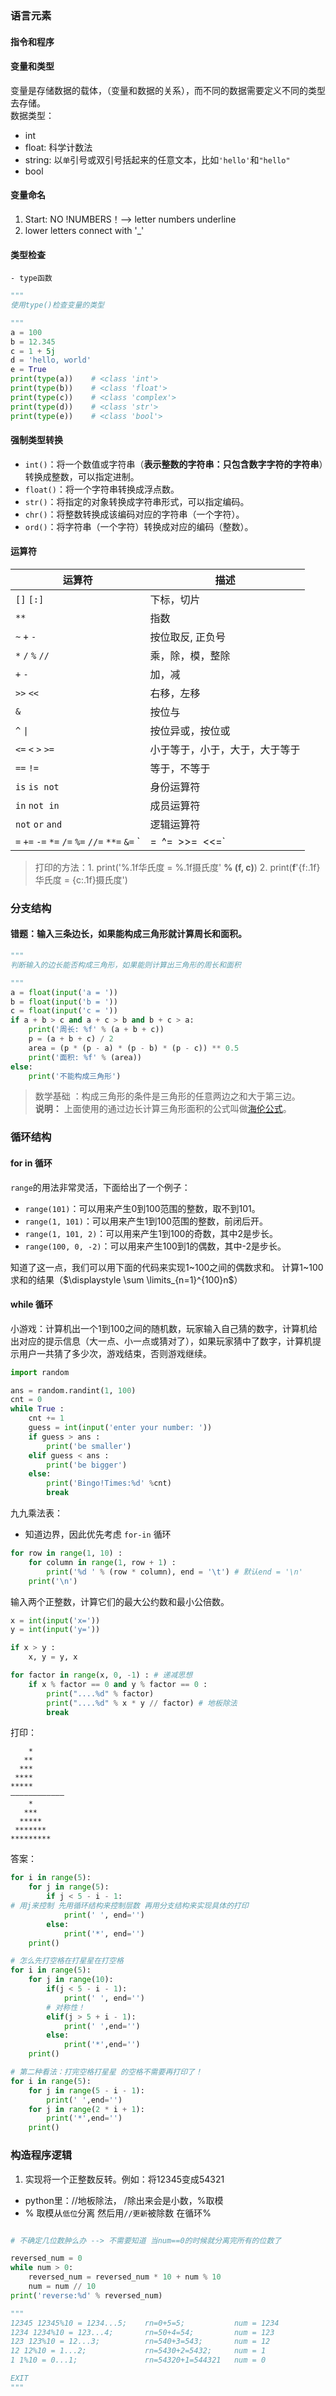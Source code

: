 ### 语言元素
#### 指令和程序

#### 变量和类型
变量是存储数据的载体，（变量和数据的关系），而不同的数据需要定义不同的类型去存储。<br>
数据类型：
- int
- float: 科学计数法
- string: 以`单`引号或双引号括起来的任意文本，比如`'hello'`和`"hello"`
- bool
	
#### 变量命名
1. Start: NO !NUMBERS！--> letter numbers underline
2. lower letters connect with '_'

#### 类型检查
	- type函数

``` Python
"""
使用type()检查变量的类型

"""
a = 100
b = 12.345
c = 1 + 5j
d = 'hello, world'
e = True
print(type(a))    # <class 'int'>
print(type(b))    # <class 'float'>
print(type(c))    # <class 'complex'>
print(type(d))    # <class 'str'>
print(type(e))    # <class 'bool'>
```

#### 强制类型转换

- `int()`：将一个数值或字符串（**表示整数的字符串：只包含数字字符的字符串**）转换成整数，可以指定进制。
- `float()`：将一个字符串转换成浮点数。
- `str()`：将指定的对象转换成字符串形式，可以指定编码。
- `chr()`：将整数转换成该编码对应的字符串（一个字符）。
- `ord()`：将字符串（一个字符）转换成对应的编码（整数）。

#### 运算符
| 运算符                                                       | 描述                           |
| ------------------------------------------------------------ | ------------------------------ |
| `[]` `[:]`                                                   | 下标，切片                     |
| `**`                                                         | 指数                           |
| `~` `+` `-`                                                  | 按位取反, 正负号               |
| `*` `/` `%` `//`                                             | 乘，除，模，整除               |
| `+` `-`                                                      | 加，减                         |
| `>>` `<<`                                                    | 右移，左移                     |
| `&`                                                          | 按位与                         |
| `^` `\|`                                                      | 按位异或，按位或               |
| `<=` `<` `>` `>=`                                            | 小于等于，小于，大于，大于等于 |
| `==` `!=`                                                    | 等于，不等于                   |
| `is`  `is not`                                               | 身份运算符                     |
| `in` `not in`                                                | 成员运算符                     |
| `not` `or` `and`                                             | 逻辑运算符                     |
| `=` `+=` `-=` `*=` `/=` `%=` `//=` `**=` `&=` `|=` `^=` `>>=` `<<=` | （复合）赋值运算符             |
		
	
> 打印的方法：1. print('%.1f华氏度 = %.1f摄氏度' **% (f, c)**) 2. print(**f**'{f:.1f}华氏度 = {c:.1f}摄氏度')

### 分支结构

#### 错题：输入三条边长，如果能构成三角形就计算周长和面积。

```Python
"""
判断输入的边长能否构成三角形，如果能则计算出三角形的周长和面积

"""
a = float(input('a = '))
b = float(input('b = '))
c = float(input('c = '))
if a + b > c and a + c > b and b + c > a:
    print('周长: %f' % (a + b + c))
    p = (a + b + c) / 2
    area = (p * (p - a) * (p - b) * (p - c)) ** 0.5
    print('面积: %f' % (area))
else:
    print('不能构成三角形')
```
>  数学基础 ：构成三角形的条件是三角形的任意两边之和大于第三边。<br>
> **说明：** 上面使用的通过边长计算三角形面积的公式叫做[海伦公式](https://zh.wikipedia.org/zh-hans/海伦公式)。

### 循环结构
#### for in 循环 

`range`的用法非常灵活，下面给出了一个例子：

- `range(101)`：可以用来产生0到100范围的整数，取不到101。
- `range(1, 101)`：可以用来产生1到100范围的整数，前闭后开。
- `range(1, 101, 2)`：可以用来产生1到100的奇数，其中2是步长。
- `range(100, 0, -2)`：可以用来产生100到1的偶数，其中-2是步长。

知道了这一点，我们可以用下面的代码来实现1~100之间的偶数求和。
计算1~100求和的结果（$\displaystyle \sum \limits_{n=1}^{100}n$）

#### while 循环

小游戏：计算机出一个1到100之间的随机数，玩家输入自己猜的数字，计算机给出对应的提示信息（大一点、小一点或猜对了），如果玩家猜中了数字，计算机提示用户一共猜了多少次，游戏结束，否则游戏继续。

```Python
import random

ans = random.randint(1, 100)
cnt = 0
while True :
    cnt += 1
    guess = int(input('enter your number: '))
    if guess > ans :
        print('be smaller')
    elif guess < ans :
        print('be bigger')
    else:
        print('Bingo!Times:%d' %cnt)
        break
```

九九乘法表： <br>

- 知道边界，因此优先考虑 `for-in` 循环


```Python
for row in range(1, 10) :
    for column in range(1, row + 1) :
        print('%d ' % (row * column), end = '\t') # 默认end = '\n'
    print('\n')
```

输入两个正整数，计算它们的最大公约数和最小公倍数。

``` python
x = int(input('x='))
y = int(input('y='))

if x > y :
	x, y = y, x

for factor in range(x, 0, -1) : # 递减思想
	if x % factor == 0 and y % factor == 0 :
		print("....%d" % factor)
		print("....%d" % x * y // factor) # 地板除法 
		break
```
打印：
```
    *
   **
  ***
 ****
*****
————————————
    *
   ***
  *****
 *******
*********
```
答案：
```python
for i in range(5):
    for j in range(5):
        if j < 5 - i - 1:
# 用j来控制 先用循环结构来控制层数 再用分支结构来实现具体的打印
            print(' ', end='')
        else:
            print('*', end='')
    print()

# 怎么先打空格在打星星在打空格
for i in range(5):
    for j in range(10):
        if(j < 5 - i - 1):
            print(' ', end='')
        # 对称性！
        elif(j > 5 + i - 1):
            print(' ',end='')
        else:
            print('*',end='')
    print()

# 第二种看法：打完空格打星星 的空格不需要再打印了！
for i in range(5):
    for j in range(5 - i - 1):
        print(' ',end='')
    for j in range(2 * i + 1):
        print('*',end='')
    print()
```
### 构造程序逻辑

1. 实现将一个正整数反转。例如：将12345变成54321
   
- python里：//地板除法， /除出来会是小数，%取模
- % 取模从`低位`分离 然后用`//更新`被除数 在循环%
```python 

# 不确定几位数肿么办 --> 不需要知道 当num==0的时候就分离完所有的位数了

reversed_num = 0
while num > 0:
    reversed_num = reversed_num * 10 + num % 10
    num = num // 10
print('reverse:%d' % reversed_num)

"""
12345 12345%10 = 1234...5;    rn=0+5=5;           num = 1234
1234 1234%10 = 123...4;       rn=50+4=54;         num = 123
123 123%10 = 12...3;          rn=540+3=543;       num = 12
12 12%10 = 1...2;             rn=5430+2=5432;     num = 1
1 1%10 = 0...1;               rn=54320+1=544321   num = 0

EXIT
"""
```




